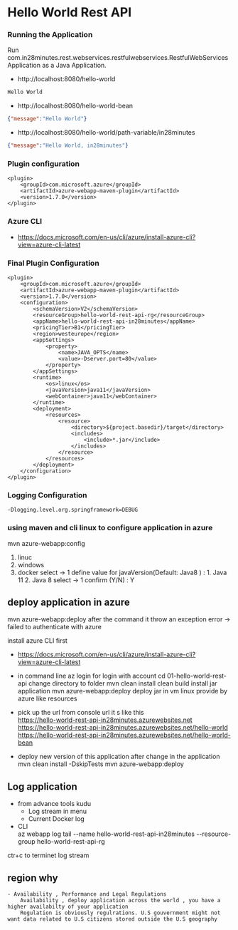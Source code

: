 # Hello World Rest API

### Running the Application

Run com.in28minutes.rest.webservices.restfulwebservices.RestfulWebServicesApplication as a Java Application.

- http://localhost:8080/hello-world

```txt
Hello World
```

- http://localhost:8080/hello-world-bean

```json
{"message":"Hello World"}
```

- http://localhost:8080/hello-world/path-variable/in28minutes

```json
{"message":"Hello World, in28minutes"}
```

### Plugin configuration

```
<plugin>
	<groupId>com.microsoft.azure</groupId>
	<artifactId>azure-webapp-maven-plugin</artifactId>
	<version>1.7.0</version>
</plugin>
```
				
### Azure CLI

- https://docs.microsoft.com/en-us/cli/azure/install-azure-cli?view=azure-cli-latest

### Final Plugin Configuration
```
<plugin>
	<groupId>com.microsoft.azure</groupId>
	<artifactId>azure-webapp-maven-plugin</artifactId>
	<version>1.7.0</version>
	<configuration>
		<schemaVersion>V2</schemaVersion>
		<resourceGroup>hello-world-rest-api-rg</resourceGroup>
		<appName>hello-world-rest-api-in28minutes</appName>
		<pricingTier>B1</pricingTier>
		<region>westeurope</region>
		<appSettings>
			<property>
				<name>JAVA_OPTS</name>
				<value>-Dserver.port=80</value>
			</property>
		</appSettings>
		<runtime>
			<os>linux</os>
			<javaVersion>java11</javaVersion>
			<webContainer>java11</webContainer>
		</runtime>
		<deployment>
			<resources>
				<resource>
					<directory>${project.basedir}/target</directory>
					<includes>
						<include>*.jar</include>
					</includes>
				</resource>
			</resources>
		</deployment>
	</configuration>
</plugin>

```
### Logging Configuration

```
-Dlogging.level.org.springframework=DEBUG
```

### using maven and cli linux to  configure application in azure
mvn azure-webapp:config 
   1. linuc 
   2. windows
   3. docker
   select -> 1
define value for javaVersion(Default: Java8 ) :
	1. Java 11
	2. Java 8
	select -> 1
confirm (Y/N) : Y


## deploy application in azure 
mvn azure-webapp:deploy
 after the command it throw an exception error -> failed to authenticate with azure 

install azure CLI first 
- https://docs.microsoft.com/en-us/cli/azure/install-azure-cli?view=azure-cli-latest

- in command line 
az login                            for login with account 
cd 01-hello-world-rest-api          change directory to folder 
mvn clean install                   clean build install jar application 
mvn azure-webapp:deploy             deploy jar in vm linux provide by azure like resources  

- pick up the url from console 
url it s like this    
https://hello-world-rest-api-in28minutes.azurewebsites.net
https://hello-world-rest-api-in28minutes.azurewebsites.net/hello-world
https://hello-world-rest-api-in28minutes.azurewebsites.net/hello-world-bean            


- deploy new version of this application 
after change in the application  
mvn clean install -DskipTests
mvn azure-webapp:deploy


## Log application 
 - from  advance tools   kudu 
	- Log stream  in menu 
	- Current Docker log
 - CLI  
az webapp log tail --name hello-world-rest-api-in28minutes --resource-group hello-world-rest-api-rg

ctr+c to terminet log stream


## region why
	- Availability , Performance and Legal Regulations 
		Availability , deploy application across the world , you have a higher availabilty of your application 
		Regulation is obviously regulrations. U.S gouvernment might not want data related to U.S citizens stored outside the U.S geography 